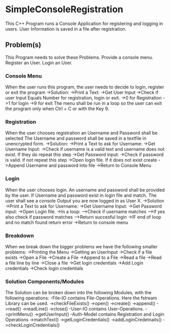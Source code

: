 # SimpleConsoleRegistration

This C++ Program runs a Console Application for registering and logging in users. User Information is saved in a file after registration.

## Problem(s)

This Program needs to solve these Problems.
Provide a console menu.
Register an User.
Login an User.

### Console Menu

When the user runs this program, the user needs to decide to login, register or exit the program
->Solution:
->Print a Text:
->Get User Input
->Check if user Input Equals Number for registration, login or exit.
->0 for Registration
->1 for login
->9 for exit
The menu shall be run in a loop so the user can exit the program only when Ctrl + C or with the Key 9.

### Registration

When the user chooses registration an Username and Password shall be selected
The Username and password shall be saved in a textfile in unencrypted form.
->Solution:
->Print a Text to ask for Username:
->Get Username Input:
->Check if username is a valid text and username does not exist. If they do repeat this step
->Get Password input:
->Check if password is valid. if not repeat this step
->Open login file. If it does not exist create
->Append Username and password into file
->Return to Console Menu

### Login

When the user chooses login. An username and password shall be provided by the user.
If Username and password exist in login file and match. The user shall see a console Output you are now logged in as User X.
->Solution
->Print a Text to ask for Username:
->Get Username Input:
->Get Password input:
->Open Login file.
->In a loop:
-->Check if username matches
-->If yes also check if password matches
-->Return succesful login
->IF end of loop and no match found return error
->Return to console menu

### Breakdown

When we break down the bigger problems we have the following smaller problems:
->Printing the Menu
->Getting an UserInput
->Check if a file exists
->Open a File
->Create a File
->Append to a File
->Read a file
->Read a file line by line
->Close a file
->Get login credentials
->Add Login credentials
->Check login credentials

### Solution Components/Modules

The Solution can be broken down into the following Modules, with the following operations:
-File-IO contains File-Operations. Here the fstream Library can be used.
->checkFileExists()
->open()
->create()
->append()
->read()
->readLine()
->close()
-User-IO contains User-Operations.
->printMenu()
->getUserInput()
-Auth-Model contains Registration and Login Operations
->matchText()
->getLoginCredentials()
->addLoginCredetnails()
->checkLoginCredentials()
